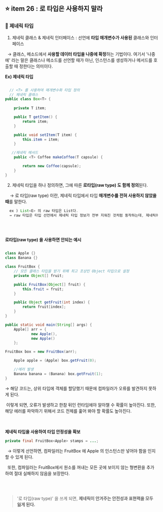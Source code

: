 ## ⭐ item 26 : 로 타입은 사용하지 말라

### :star2: 제네릭 타입

1. 제네릭 클래스 & 제네릭 인터페이스  :  선언에 **타입 매개변수가 사용된** 클래스와 인터페이스    

&nbsp; → 클래스, 메소드에서 **사용할 데이터 타입을 나중에 확정**하는 기법이다. 여기서 '나중에' 라는 말은 클래스나 메소드를 선언할 때가 아닌, 인스턴스를 생성하거나 메서드를 호출할 때 정한다는 의미이다.       


**Ex) 제네릭 타입**  
```java

  // <T> 를 사용하여 매개변수화 타입 정의
  // 제네릭 클래스
public class Box<T> {
    
    private T item;

    public T getItem() {
        return item;
    }

    public void setItem(T item) {
        this.item = item;
    }

   //제네릭 메서드
    public <T> Coffee makeCoffee(T capsule) {

        return new Coffee(capsule);
    }
}
```

2. 제네릭 타입을 하나 정의하면, 그에 따른 **로타입(raw type) 도 함께 정의**된다.   


&nbsp; &nbsp; → 로 타입(raw type) 이란, 제네릭 타입에서 타입 **매개변수를 전혀 사용하지 않았을 때**를 말한다.     

```java
  ex ) List<E> 의 raw 타입은 List다.   
  → raw 타입은 타입 선언에서 제네릭 타입 정보가 전부 지워진 것처럼 동작하는데, 제네릭이 활용되기 전 코드와 호환되도록 하기 위해 존재한다.
```   
<br></br>

**로타입(raw type) 을 사용하면 안되는 예시**
```java

class Apple {}
class Banana {}

class FruitBox {
    // 모든 클래스 타입을 받기 위해 최고 조상인 Object 타입으로 설정
    private Object[] fruit;

    public FruitBox(Object[] fruit) {
        this.fruit = fruit;
    }

    public Object getFruit(int index) {
        return fruit[index];
    }
}

public static void main(String[] args) {
    Apple[] arr = {
            new Apple(),
            new Apple()
    };

FruitBox box = new FruitBox(arr);

    Apple apple = (Apple) box.getFruit(0);

    //에러 발생
    Banana banana = (Banana) box.getFruit(1);
}
```
→ 해당 코드는, 상위 타입에 객체를 할당했기 때문에 컴파일러가 오류를 발견하지 못하게 된다.   



   &nbsp;이렇게 되면, 오류가 발생하고 한참 뒤인 런타임에야 알아챌 수 확률이 높아진다. 또한, 해당 에러를 파악하기 위해서 코드 전체를 훑어 봐야 할 확률도 높아진다.     



<br></br>
**제네릭 타입을 사용하여 타입 안정성을 확보**
```java
private final FruitBox<Apple> stamps = ...;
```
&nbsp; → 이렇게 선언하면, 컴파일러는 FruitBox 에 Apple 의 인스턴스만 넣어야 함을 인지할 수 있게 된다.      


&nbsp; 또한, 컴파일러는 FruitBox에서 원소를 꺼내는 모든 곳에 보이지 않는 형변환을 추가하여 절대 실패하지 않음을 보장한다.   


<br></br>


> '로 타입(raw type)' 을 쓰게 되면, **제네릭이 안겨주는 안전성과 표현력을 모두 잃게 된다.**

 
